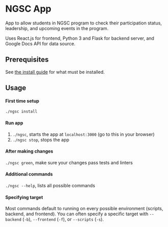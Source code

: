 # NGSC App
App to allow students in NGSC program to check their participation status, leadership, and upcoming events in the program. 

Uses React.js for frontend, Python 3 and Flask for backend server, and Google Docs API for data source.

## Prerequisites
See [the install guide](install_guide.md) for what must be installed.

## Usage

#### First time setup
`./ngsc install`

#### Run app
1. `./ngsc`, starts the app at `localhost:3000` (go to this in your browser)
1. `./ngsc stop`, stops the app

#### After making changes
`./ngsc green`, make sure your changes pass tests and linters

#### Additional commands
`./ngsc --help`, lists all possible commands

#### Specifying target
Most commands default to running on every possible environment (scripts, backend, and frontend). 
You can often specify a specific target with `--backend` (`-b`), `--frontend` (`-f`), or `--scripts` (`-s`).
